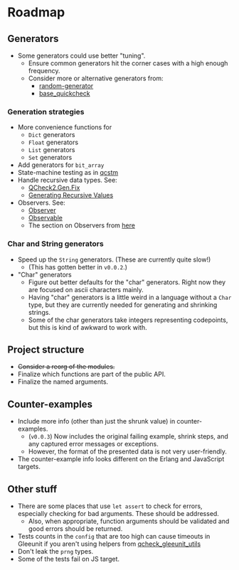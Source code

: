 # Roadmap

## Generators

- Some generators could use better "tuning".
  - Ensure common generators hit the corner cases with a high enough frequency.
  - Consider more or alternative generators from:
    - [random-generator](https://github.com/gasche/random-generator)
    - [base_quickcheck](https://github.com/janestreet/base_quickcheck)

### Generation strategies

- More convenience functions for
  - `Dict` generators
  - `Float` generators
  - `List` generators
  - `Set` generators
- Add generators for `bit_array`
- State-machine testing as in [qcstm](https://github.com/jmid/qcstm)
- Handle recursive data types. See:
  - [QCheck2.Gen.Fix](https://ocaml.org/p/qcheck-core/latest/doc/QCheck2/Gen/index.html#recursive-data-structures)
  - [Generating Recursive Values](https://ocaml.org/p/base_quickcheck/latest/doc/Base_quickcheck/Generator/index.html#generating-recursive-values)
- Observers. See:
  - [Observer](https://ocaml.org/p/base_quickcheck/latest/doc/Base_quickcheck/Observer/index.html)
  - [Observable](https://ocaml.org/p/qcheck-core/latest/doc/QCheck2/Observable/index.html)
  - The section on Observers from [here](https://blog.janestreet.com/quickcheck-for-core/)

### Char and String generators

- Speed up the `String` generators. (These are currently quite slow!)
  - (This has gotten better in `v0.0.2`.)
- "Char" generators
  - Figure out better defaults for the "char" generators. Right now they are focused on ascii characters mainly.
  - Having "char" generators is a little weird in a language without a `Char` type, but they are currently needed for generating and shrinking strings.
  - Some of the char generators take integers representing codepoints, but this is kind of awkward to work with.

## Project structure

- ~~Consider a reorg of the modules.~~
- Finalize which functions are part of the public API.
- Finalize the named arguments.

## Counter-examples

- Include more info (other than just the shrunk value) in counter-examples.
  - (`v0.0.3`) Now includes the original failing example, shrink steps, and any captured error messages or exceptions.
  - However, the format of the presented data is not very user-friendly.
- The counter-example info looks different on the Erlang and JavaScript targets.

## Other stuff

- There are some places that use `let assert` to check for errors, especially checking for bad arguments. These should be addressed.
  - Also, when appropriate, function arguments should be validated and good errors should be returned.
- Tests counts in the `config` that are too high can cause timeouts in Gleeunit if you aren't using helpers from [qcheck_gleeunit_utils](https://github.com/mooreryan/qcheck_gleeunit_utils)
- Don't leak the `prng` types.
- Some of the tests fail on JS target.
